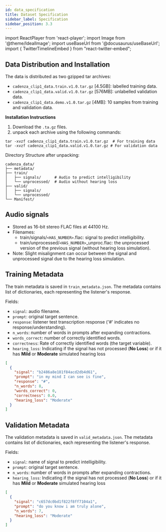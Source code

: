 ```yaml
---
id: data_specification
title: Dataset Specification
sidebar_label: Specification
sidebar_position: 3.3
---
```

import ReactPlayer from 'react-player';
import Image from '@theme/IdealImage';
import useBaseUrl from '@docusaurus/useBaseUrl';
import { TwitterTimelineEmbed } from "react-twitter-embed";


## Data Distribution and Installation

The data is distributed as two gzipped tar archives:

* `cadenza_clip1_data.train.v1.0.tar.gz` [4.5GB]: labelled training data.
* `cadenza_clip1_data.valid.v1.0.tar.gz` [576MB]: unlabelled validation data.
* `cadenza_clip1_data.demo.v1.0.tar.gz` [4MB]: 10 samples from training and validation data.

**Installation Instructions**

1. Download the `.ta.gz` files.
2. unpack each archive using the following commands:
```shell
tar -xvzf cadenza_clip1_data.train.v1.0.tar.gz  # For training data
tar -xvzf cadenza_clip1_data.valid.v1.0.tar.gz # For validation data
```

Directory Structure after unpacking:

```shell
cadenza_data/
├── metadata/        
├── train/
│   ├── signals/      # Audio to predict intelligibility
│   └── unprocessed/  # Audio without hearing loss
├── valid/  
│   ├── signals/      
│   └── unprocessed/  
└── Manifest/
```

## Audio signals

* Stored as 16-bit stereo FLAC files at 44100 Hz.
* Filenames:
    * train/signals/`<HAS_NUMBER>`.flac: signal to predict intelligibility.
    * train/unprocessed/`<HAS_NUMBER>`_unproc.flac: the unprocessed version of the previous signal (without hearing loss simulation).
* Note: Slight misalignment can occur between the signal and unprocessed signal due to the hearing loss simulation.



## Training Metadata

The train metadata is saved in `train_metadata.json`. 
The metadata contains list of dictionaries, each representing the listener's response.

Fields:
* `signal`: audio filename.
* `prompt`: original target sentence.
* `response`: listener test transcription response ('#' indicates no response/understanding).
* `n_words`: number of words in prompts after expanding contractions.
* `words_correct`: number of correctly identified words.
* `correctness`: Rate of correctly identified words (the target variable).
* `hearing_loss`: Indicating if the signal has not processed (**No Loss**) or if it has **Mild** or **Moderate** simulated hearing loss 

```json title="cadenza_data/metadata/train_metadata.json"
[
  {
    "signal": "b2486a8e181f84acd2db4d61",
    "prompt": "in my mind I can see is fine",
    "response": "#",
    "n_words": 8,
    "words_correct": 0,
    "correctness": 0.0,
    "hearing_loss": "Moderate"
  }
]
```

## Validation Metadata

The validation metadata is saved in `valid_metadata.json`.
The metadata contains list of dictionaries, each representing the listener's response.

Fields:
* `signal`: name of signal to predict intelligibility.
* `prompt`: original target sentence.
* `n_words`: number of words in prompts after expanding contractions.
* `hearing_loss`: Indicating if the signal has not processed (**No Loss**) or if it has **Mild** or **Moderate** simulated hearing loss

```json title="cadenza_data/metadata/valid_metadata.json"
[
  {
    "signal": "c657dc0bd1f822f8ff7104a1",
    "prompt": "do you know i am truly alone",
    "n_words": 7,
    "hearing_loss": "Moderate"
  }
]
```



  